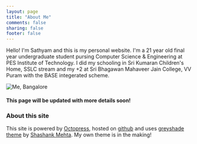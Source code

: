 ```yaml
---
layout: page
title: "About Me"
comments: false
sharing: false
footer: false
---
```


Hello! I'm Sathyam and this is my personal website. I'm a 21 year old final year undergraduate student pursing Computer Science & Engineering at PES Institute of Technology. I did my schooling in Sri Kumaran Children's Home, SSLC stream and my +2 at Sri Bhagawan Mahaveer Jain College, VV Puram with the BASE integerated scheme.  

![Me, Bangalore][1]

#### This page will be updated with more details soon!

### About this site

This site is powered by [Octopress][2], hosted on [github][3] and uses [greyshade theme][4] by [Shashank Mehta][5]. My own theme is in the making!

[1]: http://dl.dropboxusercontent.com/u/30013949/sathyam-public.jpg
[2]: http://octopress.org/
[3]: https://www.github.com/sathyamvellal/sathyamvellal.github.io
[4]: https://github.com/shashankmehta/greyshade
[5]: http://shashankmehta.in/archive/2012/greyshade.html
